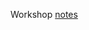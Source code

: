 Workshop [notes](https://paper.dropbox.com/doc/Practical-Cryptography-Day-1--AfTn5nDF74ztR7r7y~RQTtxrAg-mMTdIzpNyjapIBR9Kzdwg)
